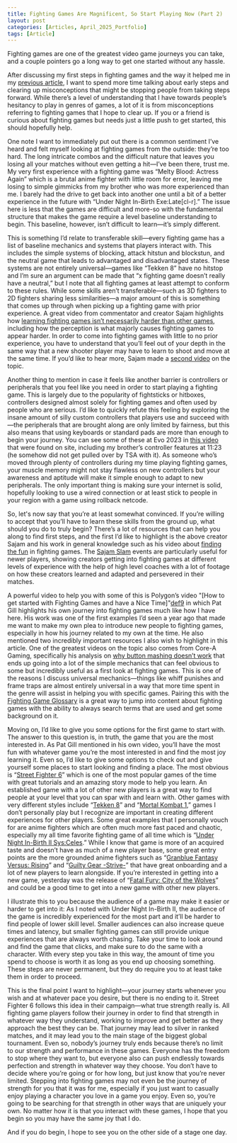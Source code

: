 ```yaml
---
title: Fighting Games Are Magnificent, So Start Playing Now (Part 2)
layout: post
categories: [Articles, April_2025_Portfolio]
tags: [Article]
---
```


Fighting games are one of the greatest video game journeys you can take, and a couple pointers go a long way to get one started without any hassle.

After discussing my first steps in fighting games and the way it helped me in my [previous article][def1], I want to spend more time talking about early steps and clearing up misconceptions that might be stopping people from taking steps forward. While there’s a level of understanding that I have towards people’s hesitancy to play in genres of games, a lot of it is from misconceptions referring to fighting games that I hope to clear up. If you or a friend is curious about fighting games but needs just a little push to get started, this should hopefully help.

One note I want to immediately put out there is a common sentiment I’ve heard and felt myself looking at fighting games from the outside: they’re too hard. The long intricate combos and the difficult nature that leaves you losing all your matches without even getting a hit—I’ve been there, trust me. My very first experience with a fighting game was “Melty Blood: Actress Again” which is a brutal anime fighter with little room for error, leaving me losing to simple gimmicks from my brother who was more experienced than me. I barely had the drive to get back into another one until a bit of a better experience in the future with “Under Night In-Birth Exe:Late[cl-r].” The issue here is less that the games are difficult and more-so with the fundamental structure that makes the game require a level baseline understanding to begin. This baseline, however, isn’t difficult to learn—it’s simply different.

This is something I’d relate to transferable skill—every fighting game has a list of baseline mechanics and systems that players interact with. This includes the simple systems of blocking, attack hitstun and blockstun, and the neutral game that leads to advantaged and disadvantaged states. These systems are not entirely universal—games like “Tekken 8” have no hitstop and I’m sure an argument can be made that “x fighting game doesn’t really have a neutral,” but I note that all fighting games at least attempt to conform to these rules. While some skills aren’t transferable—such as 3D fighters to 2D fighters sharing less similarities—a major amount of this is something that comes up through when picking up a fighting game with prior experience. A great video from commentator and creator Sajam highlights how [learning fighting games isn’t necessarily harder than other games][def2], including how the perception is what majorly causes fighting games to appear harder. In order to come into fighting games with little to no prior experience, you have to understand that you’ll feel out of your depth in the same way that a new shooter player may have to learn to shoot and move at the same time. If you’d like to hear more, Sajam made a [second video][def3] on the topic. 

Another thing to mention in case it feels like another barrier is controllers or peripherals that you feel like you need in order to start playing a fighting game. This is largely due to the popularity of fightsticks or hitboxes, controllers designed almost solely for fighting games and often used by people who are serious. I’d like to quickly refute this feeling by exploring the insane amount of silly custom controllers that players use and succeed with—the peripherals that are brought along are only limited by fairness, but this also means that using keyboards or standard pads are more than enough to begin your journey. You can see some of these at Evo 2023 in [this video][def4] that were found on site, including my brother’s controller features at 11:23 (he somehow did not get pulled over by TSA with it). As someone who’s moved through plenty of controllers during my time playing fighting games, your muscle memory might not stay flawless on new controllers but your awareness and aptitude will make it simple enough to adapt to new peripherals. The only important thing is making sure your internet is solid, hopefully looking to use a wired connection or at least stick to people in your region with a game using rollback netcode.

So, let's now say that you’re at least somewhat convinced. If you’re willing to accept that you’ll have to learn these skills from the ground up, what should you do to truly begin? There’s a lot of resources that can help you along to find first steps, and the first I’d like to highlight is the above creator Sajam and his work in general knowledge such as his video about [finding the fun][def5] in fighting games. The [Sajam Slam][def6] events are particularly useful for newer players, showing creators getting into fighting games at different levels of experience with the help of high level coaches with a lot of footage on how these creators learned and adapted and persevered in their matches. 

A powerful video to help you with some of this is Polygon’s video "[How to get started with Fighting Games and have a Nice Time]"[def9] in which Pat Gill highlights his own journey into fighting games much like how I have here. His work was one of the first examples I’d seen a year ago that made me want to make my own plea to introduce new people to fighting games, especially in how his journey related to my own at the time. He also mentioned two incredibly important resources I also wish to highlight in this article. One of the greatest videos on the topic also comes from Core-A Gaming, specifically his analysis on [why button mashing doesn’t work][def7] that ends up going into a lot of the simple mechanics that can feel obvious to some but incredibly useful as a first look at fighting games. This is one of the reasons I discuss universal mechanics—things like whiff punishes and frame traps are almost entirely universal in a way that more time spent in the genre will assist in helping you with specific games. Pairing this with the [Fighting Game Glossary][def8] is a great way to jump into content about fighting games with the ability to always search terms that are used and get some background on it. 

Moving on, I’d like to give you some options for the first game to start with. The answer to this question is, in truth, the game that you are the most interested in. As Pat Gill mentioned in his own video, you’ll have the most fun with whatever game you’re the most interested in and find the most joy learning it. Even so, I’d like to give some options to check out and give yourself some places to start looking and finding a place. The most obvious is “[Street Fighter 6][def10]” which is one of the most popular games of the time with great tutorials and an amazing story mode to help you learn. An established game with a lot of other new players is a great way to find people at your level that you can spar with and learn with. Other games with very different styles include “[Tekken 8][def11]” and “[Mortal Kombat 1][def12],” games I don’t personally play but I recognize are important in creating different experiences for other players. Some great examples that I personally vouch for are anime fighters which are often much more fast paced and chaotic, especially my all time favorite fighting game of all time which is “[Under Night In-Birth II Sys:Celes][def13].” While I know that game is more of an acquired taste and doesn’t have as much of a new player base, some great entry points are the more grounded anime fighters such as “[Granblue Fantasy Versus: Rising][def14]” and “[Guilty Gear -Strive-][def15]” that have great onboarding and a lot of new players to learn alongside. If you’re interested in getting into a new game, yesterday was the release of “[Fatal Fury: City of the Wolves][def16]” and could be a good time to get into a new game with other new players.

I illustrate this to you because the audience of a game may make it easier or harder to get into it: As I noted with Under Night In-Birth II, the audience of the game is incredibly experienced for the most part and it’ll be harder to find people of lower skill level. Smaller audiences can also increase queue times and latency, but smaller fighting games can still provide unique experiences that are always worth chasing. Take your time to look around and find the game that clicks, and make sure to do the same with a character. With every step you take in this way, the amount of time you spend to choose is worth it as long as you end up choosing something. These steps are never permanent, but they do require you to at least take them in order to proceed.

This is the final point I want to highlight—your journey starts whenever you wish and at whatever pace you desire, but there is no ending to it. Street Fighter 6 follows this idea in their campaign—what true strength really is. All fighting game players follow their journey in order to find that strength in whatever way they understand, working to improve and get better as they approach the best they can be. That journey may lead to silver in ranked matches, and it may lead you to the main stage of the biggest global tournament. Even so, nobody’s journey truly ends because there’s no limit to our strength and performance in these games. Everyone has the freedom to stop where they want to, but everyone also can push endlessly towards perfection and strength in whatever way they choose. You don’t have to decide where you’re going or for how long, but just know that you’re never limited. Stepping into fighting games may not even be the journey of strength for you that it was for me, especially if you just want to casually enjoy playing a character you love in a game you enjoy. Even so, you’re going to be searching for that strength in other ways that are uniquely your own. No matter how it is that you interact with these games, I hope that you begin so you may have the same joy that I do.

And if you do begin, I hope to see you on the other side of a stage one day.





[def1]: https://skylercomet.github.io/posts/April21st-Article/ 
[def2]: https://www.youtube.com/watch?v=GYu3hn9fKTE 
[def3]: https://www.youtube.com/watch?v=UzNwGP0Ir68 
[def4]: https://youtu.be/D5ykGYSPPaA
[def5]: https://www.youtube.com/watch?v=kpyXRe1KpO8 
[def6]: https://www.youtube.com/watch?v=Pq9qrEvnpLU 
[def7]: https://www.youtube.com/watch?v=_R0hbe8HZj0 
[def8]: https://glossary.infil.net/ 
[def9]: https://www.youtube.com/watch?v=mCUlBX8E2BU 
[def10]: https://store.steampowered.com/app/1364780/Street_Fighter_6/ 
[def11]: https://store.steampowered.com/app/1778820/TEKKEN_8/ 
[def12]: https://store.steampowered.com/app/1971870/Mortal_Kombat_1/ 
[def13]: https://store.steampowered.com/app/2076010/UNDER_NIGHT_INBIRTH_II_SysCeles/ 
[def14]: https://store.steampowered.com/app/2157560/Granblue_Fantasy_Versus_Rising/ 
[def15]: https://store.steampowered.com/app/1384160/GUILTY_GEAR_STRIVE/ 
[def16]: https://store.steampowered.com/app/2492040/FATAL_FURY_City_of_the_Wolves/ 